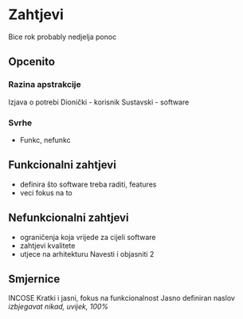 # Zahtjevi

Bice rok probably nedjelja ponoc

## Opcenito
### Razina apstrakcije
Izjava o potrebi
Dionički - korisnik
Sustavski - software

### Svrhe
- Funkc, nefunkc

## Funkcionalni zahtjevi

- definira što software treba raditi, features
- veci fokus na to


## Nefunkcionalni zahtjevi

- ograničenja koja vrijede za cijeli software
- zahtjevi kvalitete
- utjece na arhitekturu
Navesti i objasniti 2


## Smjernice
INCOSE
Kratki i jasni, fokus na funkcionalnost
Jasno definiran naslov
*izbjegavat nikad, uvijek, 100%*


